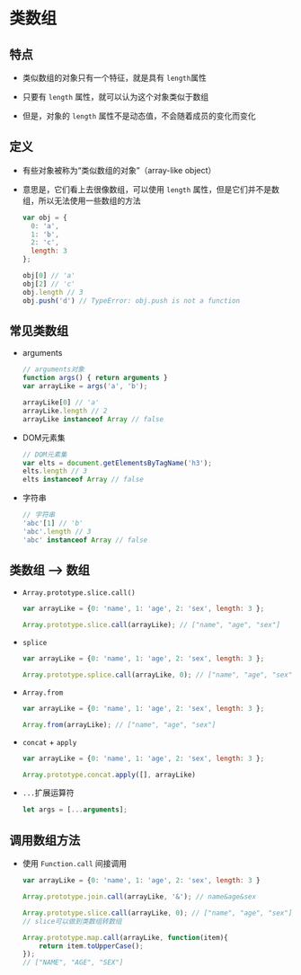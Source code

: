 # 类数组

## 特点

  - 类似数组的对象只有一个特征，就是具有 `length`属性

  - 只要有 `length` 属性，就可以认为这个对象类似于数组

  - 但是，对象的 `length` 属性不是动态值，不会随着成员的变化而变化

## 定义

  - 有些对象被称为“类似数组的对象”（array-like object）

  - 意思是，它们看上去很像数组，可以使用 `length` 属性，但是它们并不是数组，所以无法使用一些数组的方法

    ```javascript
    var obj = {
      0: 'a',
      1: 'b',
      2: 'c',
      length: 3
    };

    obj[0] // 'a'
    obj[2] // 'c'
    obj.length // 3
    obj.push('d') // TypeError: obj.push is not a function
    ```

## 常见类数组

  - arguments

    ```javascript
    // arguments对象
    function args() { return arguments }
    var arrayLike = args('a', 'b');

    arrayLike[0] // 'a'
    arrayLike.length // 2
    arrayLike instanceof Array // false
    ```

  - DOM元素集

    ```javascript
    // DOM元素集
    var elts = document.getElementsByTagName('h3');
    elts.length // 3
    elts instanceof Array // false
    ```

  - 字符串

    ```javascript
    // 字符串
    'abc'[1] // 'b'
    'abc'.length // 3
    'abc' instanceof Array // false
    ```

## 类数组 —> 数组

  - `Array.prototype.slice.call()`

    ```javascript
    var arrayLike = {0: 'name', 1: 'age', 2: 'sex', length: 3 };

    Array.prototype.slice.call(arrayLike); // ["name", "age", "sex"]

    ```

  - `splice`

    ```javascript
    var arrayLike = {0: 'name', 1: 'age', 2: 'sex', length: 3 };

    Array.prototype.splice.call(arrayLike, 0); // ["name", "age", "sex"]
    ```

  - `Array.from`

    ```javascript
    var arrayLike = {0: 'name', 1: 'age', 2: 'sex', length: 3 };

    Array.from(arrayLike); // ["name", "age", "sex"]

    ```

  - `concat` + `apply`

    ```javascript
    var arrayLike = {0: 'name', 1: 'age', 2: 'sex', length: 3 };

    Array.prototype.concat.apply([], arrayLike)
    ```

  - `...`扩展运算符

    ```javascript
    let args = [...arguments];
    ```

## 调用数组方法

  - 使用 `Function.call` 间接调用

    ```javascript
    var arrayLike = {0: 'name', 1: 'age', 2: 'sex', length: 3 }

    Array.prototype.join.call(arrayLike, '&'); // name&age&sex

    Array.prototype.slice.call(arrayLike, 0); // ["name", "age", "sex"]
    // slice可以做到类数组转数组

    Array.prototype.map.call(arrayLike, function(item){
        return item.toUpperCase();
    });
    // ["NAME", "AGE", "SEX"]
    ```
